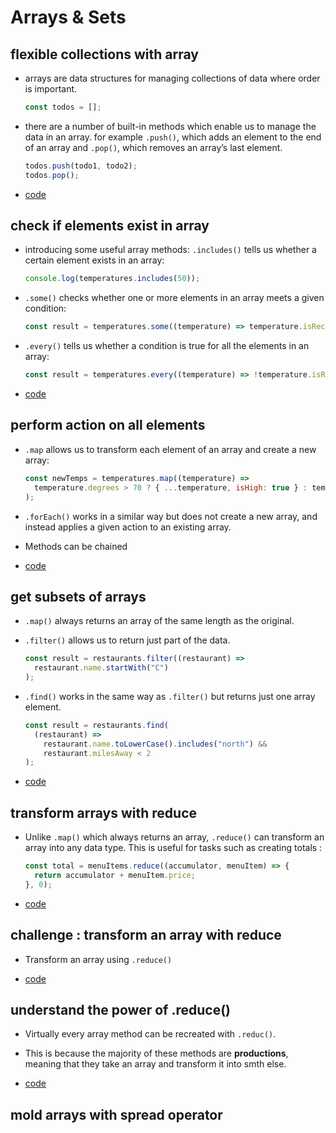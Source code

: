 # Arrays & Sets

## flexible collections with array

- arrays are data structures for managing collections of data where order is important.

  ```js
  const todos = [];
  ```

- there are a number of built-in methods which enable us to manage the data in an array. for example `.push()`, which adds an element to the end of an array and `.pop()`, which removes an array&rsquo;s last element.

  ```js
  todos.push(todo1, todo2);
  todos.pop();
  ```

- [code](step_01/src/app.js)

## check if elements exist in array

- introducing some useful array methods: `.includes()` tells us whether a certain element exists in an array:

  ```js
  console.log(temperatures.includes(50));
  ```

- `.some()` checks whether one or more elements in an array meets a given condition:

  ```js
  const result = temperatures.some((temperature) => temperature.isRecordTemp);
  ```

- `.every()` tells us whether a condition is true for all the elements in an array:

  ```js
  const result = temperatures.every((temperature) => !temperature.isRecordTemp);
  ```

- [code](step_02/src/app.js)

## perform action on all elements

- `.map` allows us to transform each element of an array and create a new array:

  ```js
  const newTemps = temperatures.map((temperature) =>
    temperature.degrees > 70 ? { ...temperature, isHigh: true } : temperature
  );
  ```

- `.forEach()` works in a similar way but does not create a new array, and instead applies a given action to an existing array.
- Methods can be chained
- [code](step_03/src/app.js)

## get subsets of arrays

- `.map()` always returns an array of the same length as the original.
- `.filter()` allows us to return just part of the data.

  ```js
  const result = restaurants.filter((restaurant) =>
    restaurant.name.startWith("C")
  );
  ```

- `.find()` works in the same way as `.filter()` but returns just one array element.

  ```js
  const result = restaurants.find(
    (restaurant) =>
      restaurant.name.toLowerCase().includes("north") &&
      restaurant.milesAway < 2
  );
  ```

- [code](step_04/src/app.js)

## transform arrays with reduce

- Unlike `.map()` which always returns an array, `.reduce()` can transform an array into any data type.
  This is useful for tasks such as creating totals :

  ```js
  const total = menuItems.reduce((accumulator, menuItem) => {
    return accumulator + menuItem.price;
  }, 0);
  ```

- [code](step_05/src/app.js)

## challenge : transform an array with reduce

- Transform an array using `.reduce()`

- [code](step_06/src/app.js)

## understand the power of .reduce()

- Virtually every array method can be recreated with `.reduc()`.
- This is because the majority of these methods are **productions**, meaning that they
  take an array and transform it into smth else.

- [code](step_07/src/app.js)

## mold arrays with spread operator
